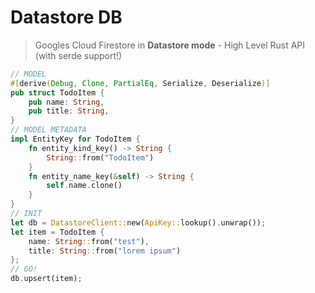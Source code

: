 # Datastore DB
> Googles Cloud Firestore in <b>Datastore mode</b> - High Level Rust API (with serde support!)

```rust
// MODEL
#[derive(Debug, Clone, PartialEq, Serialize, Deserialize)]
pub struct TodoItem {
    pub name: String,
    pub title: String,
}
// MODEL METADATA
impl EntityKey for TodoItem {
    fn entity_kind_key() -> String {
        String::from("TodoItem")
    }
    fn entity_name_key(&self) -> String {
        self.name.clone()
    }
}
// INIT
let db = DatastoreClient::new(ApiKey::lookup().unwrap());
let item = TodoItem {
    name: String::from("test"),
    title: String::from("lorem ipsum")
};
// GO!
db.upsert(item);
```


